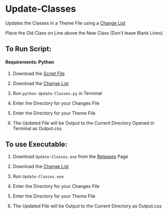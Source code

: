 # Update-Classes
Updates the Classes in a Theme File using a [Change List](https://github.com/SyndiShanX/Update-Classes/blob/main/Changes.txt)

Place the Old Class on Line above the New Class (Don't leave Blank Lines)

## To Run Script:

#### Requirements: Python

1. Download the [Script File](https://github.com/SyndiShanX/Update-Classes/blob/main/Update-Classes.py)

2. Download the [Change List](https://raw.githubusercontent.com/SyndiShanX/Update-Classes/main/Changes.txt)

3. Run `python Update-Classes.py` in Terminal

4. Enter the Directory for your Changes File

5. Enter the Directory for your Theme File

6. The Updated File will be Output to the Current Directory Opened in Terminal as Output.css

## To use Executable:

1. Download `Update-Classes.exe` from the [Releases](https://github.com/SyndiShanX/Update-Classes/releases) Page

2. Download the [Change List](https://raw.githubusercontent.com/SyndiShanX/Update-Classes/main/Changes.txt)

3. Run `Update-Classes.exe`

4. Enter the Directory for your Changes File

5. Enter the Directory for your Theme File

6. The Updated File will be Output to the Current Directory as Output.css